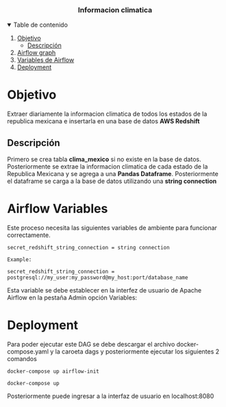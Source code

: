 <!-- PROJECT POD -->
<br />
<p align="center">
  <h3 align="center"> Informacion climatica </h3>
</p>


<!-- TABLE OF CONTENTS -->
<details open="open">
  <summary>Table de contenido</summary>
  <ol>
    <li>
      <a href="#Objetivo">Objetivo</a>
      <ul>
        <li><a href="#Descripción">Descripción</a></li>
      </ul>
    </li>
    <li><a href="#Airflow graph">Airflow graph</a></li>
    <li><a href="#Variables de Airflow">Variables de Airflow</a></li>
    <li><a href="#Deployment">Deployment</a></li>
  </ol>
</details>

# Objetivo
Extraer diariamente la informacion climatica de todos los estados de la republica mexicana e insertarla en una base de datos **AWS Redshift**
 
## Descripción
Primero se crea tabla **clima_mexico** si no existe en la base de datos. Posteriormente se extrae la informacion climatica de cada estado de la Republica Mexicana y se agrega a una **Pandas Dataframe**.
Posteriormente el dataframe se carga a la base de datos utilizando una **string connection**

# Airflow Variables

Este proceso necesita las siguientes variables de ambiente para funcionar correctamente.

```
secret_redshift_string_connection = string connection

Example:

secret_redshift_string_connection = postgresql://my_user:my_password@my_host:port/database_name
```
Esta variable se debe establecer en la interfez de usuario de Apache Airflow en la pestaña Admin opción Variables:

# Deployment
Para poder ejecutar este DAG se debe descargar el archivo docker-compose.yaml y la caroeta dags y posteriormente ejecutar los siguientes 2 comandos
```
docker-compose up airflow-init

docker-compose up
```

Posteriormente puede ingresar a la interfaz de usuario en localhost:8080
